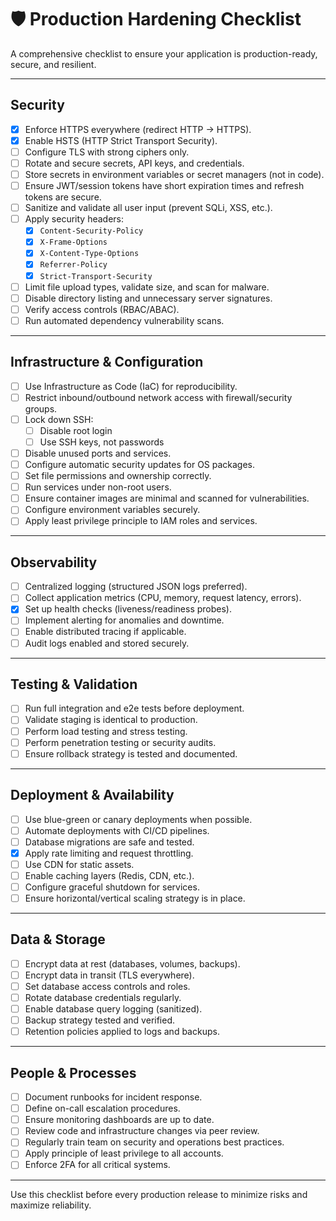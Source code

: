 # 🛡️ Production Hardening Checklist

A comprehensive checklist to ensure your application is production-ready, secure, and resilient.

---

## Security

- [x] Enforce HTTPS everywhere (redirect HTTP → HTTPS).
- [x] Enable HSTS (HTTP Strict Transport Security).
- [ ] Configure TLS with strong ciphers only.
- [ ] Rotate and secure secrets, API keys, and credentials.
- [ ] Store secrets in environment variables or secret managers (not in code).
- [ ] Ensure JWT/session tokens have short expiration times and refresh tokens are secure.
- [ ] Sanitize and validate all user input (prevent SQLi, XSS, etc.).
- [ ] Apply security headers:
  - [x] `Content-Security-Policy`
  - [x] `X-Frame-Options`
  - [x] `X-Content-Type-Options`
  - [x] `Referrer-Policy`
  - [x] `Strict-Transport-Security`
- [ ] Limit file upload types, validate size, and scan for malware.
- [ ] Disable directory listing and unnecessary server signatures.
- [ ] Verify access controls (RBAC/ABAC).
- [ ] Run automated dependency vulnerability scans.

---

## Infrastructure & Configuration

- [ ] Use Infrastructure as Code (IaC) for reproducibility.
- [ ] Restrict inbound/outbound network access with firewall/security groups.
- [ ] Lock down SSH: 
  - [ ] Disable root login
  - [ ] Use SSH keys, not passwords
- [ ] Disable unused ports and services.
- [ ] Configure automatic security updates for OS packages.
- [ ] Set file permissions and ownership correctly.
- [ ] Run services under non-root users.
- [ ] Ensure container images are minimal and scanned for vulnerabilities.
- [ ] Configure environment variables securely.
- [ ] Apply least privilege principle to IAM roles and services.

---

## Observability

- [ ] Centralized logging (structured JSON logs preferred).
- [ ] Collect application metrics (CPU, memory, request latency, errors).
- [x] Set up health checks (liveness/readiness probes).
- [ ] Implement alerting for anomalies and downtime.
- [ ] Enable distributed tracing if applicable.
- [ ] Audit logs enabled and stored securely.

---

## Testing & Validation

- [ ] Run full integration and e2e tests before deployment.
- [ ] Validate staging is identical to production.
- [ ] Perform load testing and stress testing.
- [ ] Perform penetration testing or security audits.
- [ ] Ensure rollback strategy is tested and documented.

---

## Deployment & Availability

- [ ] Use blue-green or canary deployments when possible.
- [ ] Automate deployments with CI/CD pipelines.
- [ ] Database migrations are safe and tested.
- [x] Apply rate limiting and request throttling.
- [ ] Use CDN for static assets.
- [ ] Enable caching layers (Redis, CDN, etc.).
- [ ] Configure graceful shutdown for services.
- [ ] Ensure horizontal/vertical scaling strategy is in place.

---

## Data & Storage

- [ ] Encrypt data at rest (databases, volumes, backups).
- [ ] Encrypt data in transit (TLS everywhere).
- [ ] Set database access controls and roles.
- [ ] Rotate database credentials regularly.
- [ ] Enable database query logging (sanitized).
- [ ] Backup strategy tested and verified.
- [ ] Retention policies applied to logs and backups.

---

## People & Processes

- [ ] Document runbooks for incident response.
- [ ] Define on-call escalation procedures.
- [ ] Ensure monitoring dashboards are up to date.
- [ ] Review code and infrastructure changes via peer review.
- [ ] Regularly train team on security and operations best practices.
- [ ] Apply principle of least privilege to all accounts.
- [ ] Enforce 2FA for all critical systems.

---

 Use this checklist before every production release to minimize risks and maximize reliability.
